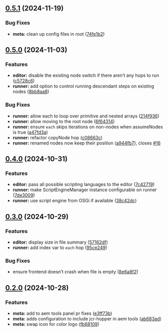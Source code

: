## [0.5.1](https://github.com/swisscom/JCR-Hopper/compare/v0.5.0...v0.5.1) (2024-11-19)


### Bug Fixes

* **meta:** clean up config files in root ([74fe1b2](https://github.com/swisscom/JCR-Hopper/commit/74fe1b2a37a36e59d6eb368d5d23a594fe643c9e))

## [0.5.0](https://github.com/swisscom/JCR-Hopper/compare/v0.4.0...v0.5.0) (2024-11-03)


### Features

* **editor:** disable the existing node switch if there aren’t any hops to run ([c5728c6](https://github.com/swisscom/JCR-Hopper/commit/c5728c618b2ae8b14933fc4def5db179c9bba02e))
* **runner:** add option to control running descendant steps on existing nodes ([8bb8aa8](https://github.com/swisscom/JCR-Hopper/commit/8bb8aa8240ee169e7f84f0233ae3131b95f7a9f5))


### Bug Fixes

* **runner:** allow each to loop over primitive and nested arrays ([214f936](https://github.com/swisscom/JCR-Hopper/commit/214f936676915937872ac3eb7756f75cb60c3f8e))
* **runner:** allow moving to the root node ([6f64314](https://github.com/swisscom/JCR-Hopper/commit/6f64314e2a9bfc0d7c5ba5e226336b20ac431547))
* **runner:** ensure `each` skips iterations on non-nodes when assumeNodes is true ([a47fd3a](https://github.com/swisscom/JCR-Hopper/commit/a47fd3a83a6103878bd0628313befc490856c574))
* **runner:** refactor copyNode hop ([c08663c](https://github.com/swisscom/JCR-Hopper/commit/c08663c8e96805a5095fac8971f4350dd53a72e9))
* **runner:** renamed nodes now keep their position ([a944fb7](https://github.com/swisscom/JCR-Hopper/commit/a944fb75ccf978c6abf6277b42c9e79eaf3fbcf1)), closes [#16](https://github.com/swisscom/JCR-Hopper/issues/16)

## [0.4.0](https://github.com/swisscom/JCR-Hopper/compare/v0.3.0...v0.4.0) (2024-10-31)


### Features

* **editor:** pass all possible scripting languages to the editor ([7c42719](https://github.com/swisscom/JCR-Hopper/commit/7c427196c8c1c9985a0e14e3e9355eedab07b32c))
* **runner:** make ScriptEngineManager instance configurable on runner ([7de3009](https://github.com/swisscom/JCR-Hopper/commit/7de3009ecf09d5a3467ac341300056065e1aa85e))
* **runner:** use script engine from OSGi if available ([38c42dc](https://github.com/swisscom/JCR-Hopper/commit/38c42dcde6752a1b914a6b7888b44e97370dc2c0))

## [0.3.0](https://github.com/swisscom/JCR-Hopper/compare/v0.2.0...v0.3.0) (2024-10-29)


### Features

* **editor:** display size in file summary ([57162df](https://github.com/swisscom/JCR-Hopper/commit/57162df1228e72c1f252fb1bc960ab0ba60a1967))
* **runner:** add index var to `each` hop ([95ce249](https://github.com/swisscom/JCR-Hopper/commit/95ce249a088c29208f32cadab6609bf5cd4a0a51))


### Bug Fixes

* ensure frontend doesn’t crash when file is empty ([8e6a8f2](https://github.com/swisscom/JCR-Hopper/commit/8e6a8f209c369335accad8560cfcab1338a36490))

## [0.2.0](https://github.com/swisscom/JCR-Hopper/compare/v0.1.4...v0.2.0) (2024-10-28)


### Features

* **meta:** add to aem tools panel pr fixes ([e3ff73b](https://github.com/swisscom/JCR-Hopper/commit/e3ff73be83ee2d07817186293d6818dafa983efd))
* **meta:** adds configuration to include jcr-hopper in aem tools ([ab683ad](https://github.com/swisscom/JCR-Hopper/commit/ab683ad1c3d1a1ac8d1a106c13908dcf10b36804))
* **meta:** swap icon for color logo ([fb68109](https://github.com/swisscom/JCR-Hopper/commit/fb6810976063f9a1c6e8d38ac75a0d6526c2add3))

